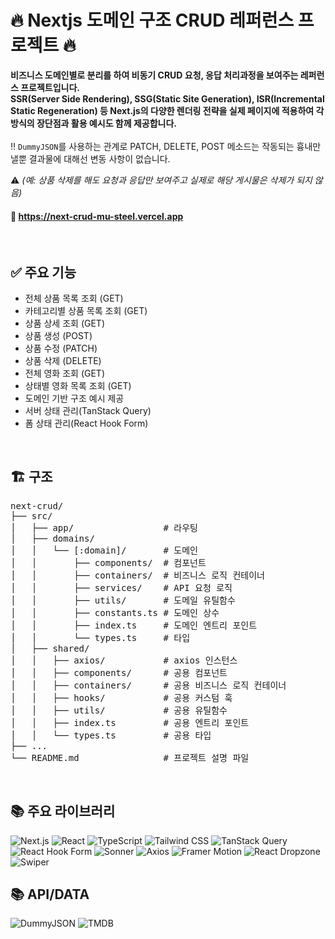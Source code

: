 # 🔥 Nextjs 도메인 구조 CRUD 레퍼런스 프로젝트 🔥

**비즈니스 도메인별로 분리를 하여 비동기 CRUD 요청, 응답 처리과정을 보여주는 레퍼런스 프로젝트입니다.**<br/>
**SSR(Server Side Rendering), SSG(Static Site Generation), ISR(Incremental Static Regeneration) 등 Next.js의 다양한 렌더링 전략을 실제 페이지에 적용하여 각 방식의 장단점과 활용 예시도 함께 제공합니다.**
<br/><br/>
‼️ `DummyJSON`를 사용하는 관계로 PATCH, DELETE, POST 메소드는 작동되는 흉내만 낼뿐 결과물에 대해선 변동 사항이 없습니다.<br/>

⚠️ _(예: 상품 삭제를 해도 요청과 응답만 보여주고 실제로 해당 게시물은 삭제가 되지 않음)_

#### 🔗 <a href='https://next-crud-mu-steel.vercel.app' target='_blank'>https://next-crud-mu-steel.vercel.app</a>

<br/>

## ✅ 주요 기능

- 전체 상품 목록 조회 (GET)
- 카테고리별 상품 목록 조회 (GET)
- 상품 상세 조회 (GET)
- 상품 생성 (POST)
- 상품 수정 (PATCH)
- 상품 삭제 (DELETE)
- 전체 영화 조회 (GET)
- 상태별 영화 목록 조회 (GET)
- 도메인 기반 구조 예시 제공
- 서버 상태 관리(TanStack Query)
- 폼 상태 관리(React Hook Form)

<br/>

## 🏗️ 구조

<pre>
next-crud/  
├── src/                     
│   ├── app/                 # 라우팅              
│   ├── domains/                 
│   │   └── [:domain]/       # 도메인 
│   │       ├── components/  # 컴포넌트
│   │       ├── containers/  # 비즈니스 로직 컨테이너
│   │       ├── services/    # API 요청 로직
│   │       ├── utils/       # 도메일 유틸함수
│   │       ├── constants.ts # 도메인 상수
│   │       ├── index.ts     # 도메인 엔트리 포인트
│   │       └── types.ts     # 타입
│   ├── shared/             
│   │   ├── axios/           # axios 인스턴스
│   │   ├── components/      # 공용 컴포넌트
│   │   ├── containers/      # 공용 비즈니스 로직 컨테이너
│   │   ├── hooks/           # 공용 커스텀 훅
│   │   ├── utils/           # 공용 유틸함수
│   │   ├── index.ts         # 공용 엔트리 포인트
│   │   └── types.ts         # 공용 타입
├── ...
└── README.md                # 프로젝트 설명 파일
</pre>

<br/>

## 📚 주요 라이브러리

![Next.js](https://img.shields.io/badge/Next.js-15.3.0-black?logo=next.js&logoColor=white&style=for-the-badge)
![React](https://img.shields.io/badge/React-v19-61DAFB?style=flat&logo=react)
![TypeScript](https://img.shields.io/badge/TypeScript-5%2B-3178C6?logo=typescript)
![Tailwind CSS](https://img.shields.io/badge/TailwindCSS-3%2B-38B2AC?logo=tailwindcss)
![TanStack Query](https://img.shields.io/badge/TanStack%20Query-v5-FF4154?logo=reactquery)
![React Hook Form](https://img.shields.io/badge/React--Hook--Form-v7-EC5990?style=flat&logo=react)
![Sonner](https://img.shields.io/badge/Sonner-v2-333333?style=flat)
![Axios](https://img.shields.io/badge/Axios-v1-5A29E4?style=flat)
![Framer Motion](https://img.shields.io/badge/Framer%20Motion-12.7.3-0055FF?logo=framer&logoColor=white&style=for-the-badge)
![React Dropzone](https://img.shields.io/badge/React%20Dropzone-14.3.8-3C9CD5?style=for-the-badge)
![Swiper](https://img.shields.io/badge/Swiper-11.2.6-6332F6?logo=swiper&logoColor=white&style=for-the-badge)

## 📚 API/DATA

![DummyJSON](https://img.shields.io/badge/DummyJSON-API-F48C06)
![TMDB](https://img.shields.io/badge/TMDB-API-01B4E4?logo=themoviedatabase)
